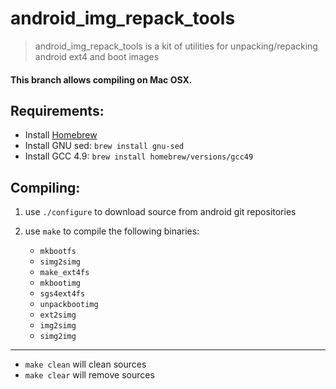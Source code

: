 android_img_repack_tools
========================

> android_img_repack_tools is a kit of utilities for unpacking/repacking android ext4 and boot images

#### This branch allows compiling on Mac OSX.


## Requirements:

* Install [Homebrew](http://brew.sh/)
* Install GNU sed: `brew install gnu-sed`
* Install GCC 4.9: `brew install homebrew/versions/gcc49`

## Compiling:

1. use `./configure` to download source from android git repositories

2. use `make` to compile the following binaries:
	* `mkbootfs`
	* `simg2simg`
	* `make_ext4fs`
	* `mkbootimg`
	* `sgs4ext4fs`
	* `unpackbootimg`
	* `ext2simg`
	* `img2simg`
	* `simg2img`

--------------------------------------------------------------------------------

* `make clean` will clean sources
* `make clear` will remove sources
